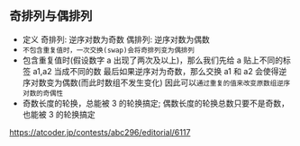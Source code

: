## 奇排列与偶排列

- 定义
  奇排列: 逆序对数为奇数
  偶排列: 逆序对数为偶数
- `不包含重复值时，一次交换(swap)会将奇排列变为偶排列`
- 包含重复值时(假设数字 a 出现了两次及以上)，那么我们先给 a 贴上不同的标签 a1,a2 当成不同的数
  最后如果逆序对为奇数，那么交换 a1 和 a2 会使得逆序对数变为偶数(而此时数组不发生变化)
  因此可以`通过重复的值来改变原数组逆序对数的奇偶性`
- 奇数长度的轮换，总能被 3 的轮换搞定;
  偶数长度的轮换总数只要不是奇数，也能被 3 的轮换搞定

https://atcoder.jp/contests/abc296/editorial/6117

